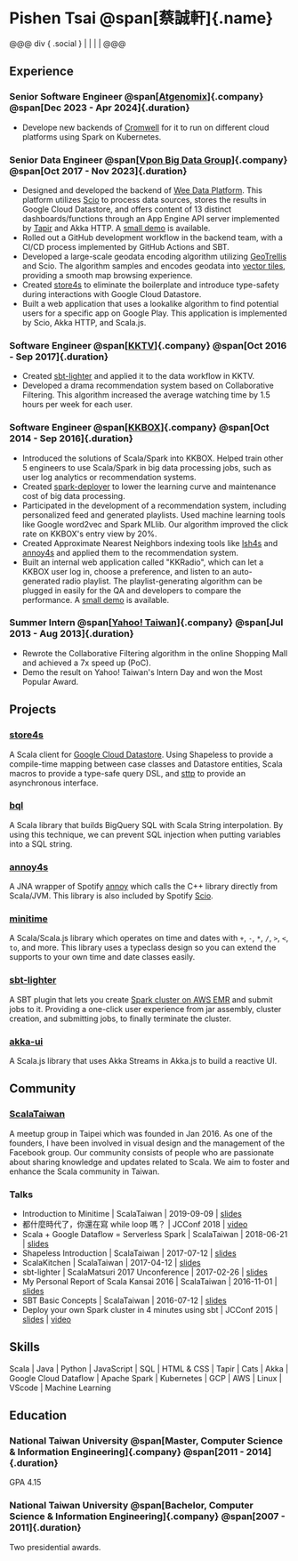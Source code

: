 <link rel="stylesheet" href="https://cdn.jsdelivr.net/npm/bootstrap-icons@1.10.5/font/bootstrap-icons.css">
<style>
header {
    display: none;
}

nav {
    display: none;
}

h1 {
    margin-top: 0;
}

.name {
    display: block;
    font-size: 0.5em;
}

.social a {
    color: #333333;
}

.company {
    display: block;
    font-size: smaller;
}

.duration {
    display: block;
    font-size: smaller;
    color: #808080;
}
</style>

# Pishen Tsai @span[蔡誠軒]{.name}
@@@ div { .social }
[<i class="bi bi-envelope"></i>](mailto:pishen02@gmail.com) |
[<i class="bi bi-github"></i>](https://github.com/pishen) |
[<i class="bi bi-linkedin"></i>](https://www.linkedin.com/in/pishen) |
[<i class="bi bi-facebook"></i>](https://www.facebook.com/pishen) |
[<i class="bi bi-twitter"></i>](https://twitter.com/pishen)
@@@

## Experience

### Senior Software Engineer @span[[Atgenomix](https://www.atgenomix.com/)]{.company} @span[Dec 2023 - Apr 2024]{.duration}

* Develope new backends of [Cromwell](https://github.com/broadinstitute/cromwell) for it to run on different cloud platforms using Spark on Kubernetes.

### Senior Data Engineer @span[[Vpon Big Data Group](https://www.vpon.com/)]{.company} @span[Oct 2017 - Nov 2023]{.duration}

* Designed and developed the backend of [Wee Data Platform](https://wee.vpon.com/). This platform utilizes [Scio](https://spotify.github.io/scio/) to process data sources, stores the results in Google Cloud Datastore, and offers content of 13 distinct dashboards/functions through an App Engine API server implemented by [Tapir](https://tapir.softwaremill.com/) and Akka HTTP. A [small demo](https://www.youtube.com/watch?v=x6gSoNookXY) is available.
* Rolled out a GitHub development workflow in the backend team, with a CI/CD process implemented by GitHub Actions and SBT.
* Developed a large-scale geodata encoding algorithm utilizing [GeoTrellis](https://geotrellis.io/) and Scio. The algorithm samples and encodes geodata into [vector tiles](https://www.maptiler.com/google-maps-coordinates-tile-bounds-projection), providing a smooth map browsing experience.
* Created [store4s](https://github.com/pishen/store4s) to eliminate the boilerplate and introduce type-safety during interactions with Google Cloud Datastore.
* Built a web application that uses a lookalike algorithm to find potential users for a specific app on Google Play. This application is implemented by Scio, Akka HTTP, and Scala.js.

### Software Engineer @span[[KKTV](https://www.kktv.me/)]{.company} @span[Oct 2016 - Sep 2017]{.duration}

* Created [sbt-lighter](https://github.com/pishen/sbt-lighter) and applied it to the data workflow in KKTV.
* Developed a drama recommendation system based on Collaborative Filtering. This algorithm increased the average watching time by 1.5 hours per week for each user.

### Software Engineer @span[[KKBOX](https://www.kkbox.com/)]{.company} @span[Oct 2014 - Sep 2016]{.duration}

* Introduced the solutions of Scala/Spark into KKBOX. Helped train other 5 engineers to use Scala/Spark in big data processing jobs, such as user log analytics or recommendation systems.
* Created [spark-deployer](https://github.com/KKBOX/spark-deployer) to lower the learning curve and maintenance cost of big data processing.
* Participated in the development of a recommendation system, including personalized feed and generated playlists. Used machine learning tools like Google word2vec and Spark MLlib. Our algorithm improved the click rate on KKBOX's entry view by 20%.
* Created Approximate Nearest Neighbors indexing tools like [lsh4s](https://github.com/pishen/lsh4s) and [annoy4s](https://github.com/annoy4s/annoy4s) and applied them to the recommendation system.
* Built an internal web application called "KKRadio", which can let a KKBOX user log in, choose a preference, and listen to an auto-generated radio playlist. The playlist-generating algorithm can be plugged in easily for the QA and developers to compare the performance. A [small demo](https://www.youtube.com/watch?v=haZftqgDsJo) is available.

### Summer Intern @span[[Yahoo! Taiwan](https://tw.yahoo.com/)]{.company} @span[Jul 2013 - Aug 2013]{.duration}

* Rewrote the Collaborative Filtering algorithm in the online Shopping Mall and achieved a 7x speed up (PoC).
* Demo the result on Yahoo! Taiwan's Intern Day and won the Most Popular Award.

## Projects

### [store4s](https://github.com/pishen/store4s)
A Scala client for [Google Cloud Datastore](https://cloud.google.com/datastore/docs). Using Shapeless to provide a compile-time mapping between case classes and Datastore entities, Scala macros to provide a type-safe query DSL, and [sttp](https://sttp.softwaremill.com/) to provide an asynchronous interface.

### [bql](https://github.com/pishen/bql)
A Scala library that builds BigQuery SQL with Scala String interpolation. By using this technique, we can prevent SQL injection when putting variables into a SQL string.

### [annoy4s](https://github.com/annoy4s/annoy4s)
A JNA wrapper of Spotify [annoy](https://github.com/spotify/annoy) which calls the C++ library directly from Scala/JVM. This library is also included by Spotify [Scio](https://spotify.github.io/scio/).

### [minitime](https://github.com/pishen/minitime)
A Scala/Scala.js library which operates on time and dates with `+`, `-`, `*`, `/`, `>`, `<`, `to`, and more. This library uses a typeclass design so you can extend the supports to your own time and date classes easily.

### [sbt-lighter](https://github.com/pishen/sbt-lighter)
A SBT plugin that lets you create [Spark cluster on AWS EMR](https://docs.aws.amazon.com/emr/latest/ReleaseGuide/emr-spark-launch.html) and submit jobs to it. Providing a one-click user experience from jar assembly, cluster creation, and submitting jobs, to finally terminate the cluster.

### [akka-ui](https://github.com/pishen/akka-ui)
A Scala.js library that uses Akka Streams in Akka.js to build a reactive UI.

## Community

### [ScalaTaiwan](https://www.meetup.com/Scala-Taiwan-Meetup/)
A meetup group in Taipei which was founded in Jan 2016. As one of the founders, I have been involved in visual design and the management of the Facebook group. Our community consists of people who are passionate about sharing knowledge and updates related to Scala. We aim to foster and enhance the Scala community in Taiwan.

### Talks
* Introduction to Minitime | ScalaTaiwan | 2019-09-09 | [slides](https://speakerdeck.com/pishen/introduction-to-minitime)
* 都什麼時代了，你還在寫 while loop 嗎？ | JCConf 2018 | [video](https://www.youtube.com/watch?v=6fHE9Xu7DUw)
* Scala + Google Dataflow = Serverless Spark | ScalaTaiwan | 2018-06-21 | [slides](https://speakerdeck.com/pishen/scala-plus-google-dataflow-equals-serverless-spark)
* Shapeless Introduction | ScalaTaiwan | 2017-07-12 | [slides](https://speakerdeck.com/pishen/shapeless-introduction)
* ScalaKitchen | ScalaTaiwan | 2017-04-12 | [slides](https://speakerdeck.com/pishen/scalakitchen)
* sbt-lighter | ScalaMatsuri 2017 Unconference | 2017-02-26 | [slides](https://speakerdeck.com/pishen/sbt-emr-spark)
* My Personal Report of Scala Kansai 2016 | ScalaTaiwan | 2016-11-01 | [slides](https://speakerdeck.com/pishen/my-personal-report-of-scala-kansai-2016)
* SBT Basic Concepts | ScalaTaiwan | 2016-07-12 | [slides](https://speakerdeck.com/pishen/sbt-basic-concepts)
* Deploy your own Spark cluster in 4 minutes using sbt | JCConf 2015 | [slides](https://speakerdeck.com/pishen/deploy-your-own-spark-cluster-in-4-minutes-using-sbt) | [video](https://www.youtube.com/watch?v=XWhQlhuBq2Q)

## Skills
Scala | Java | Python | JavaScript | SQL | HTML & CSS | Tapir | Cats | Akka | Google Cloud Dataflow | Apache Spark | Kubernetes | GCP | AWS | Linux | VScode | Machine Learning

## Education

### National Taiwan University @span[Master, Computer Science & Information Engineering]{.company} @span[2011 - 2014]{.duration}
GPA 4.15

### National Taiwan University @span[Bachelor, Computer Science & Information Engineering]{.company} @span[2007 - 2011]{.duration}
Two presidential awards.
